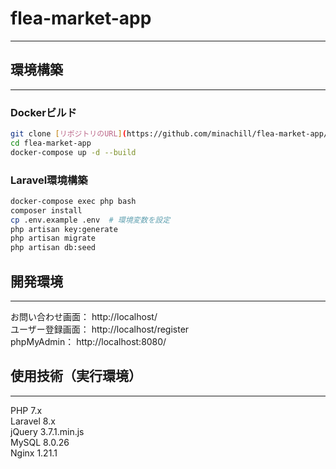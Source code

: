 # flea-market-app
---
## 環境構築
---
### Dockerビルド

```bash
git clone [リポジトリのURL](https://github.com/minachill/flea-market-app/blob/main/README.md)  
cd flea-market-app  
docker-compose up -d --build  
```

### Laravel環境構築

```bash
docker-compose exec php bash
composer install
cp .env.example .env  # 環境変数を設定
php artisan key:generate
php artisan migrate
php artisan db:seed
```

## 開発環境
---

お問い合わせ画面： http://localhost/  
ユーザー登録画面： http://localhost/register  
phpMyAdmin： http://localhost:8080/  

## 使用技術（実行環境）
---

PHP 7.x  
Laravel 8.x  
jQuery 3.7.1.min.js  
MySQL 8.0.26  
Nginx 1.21.1  

